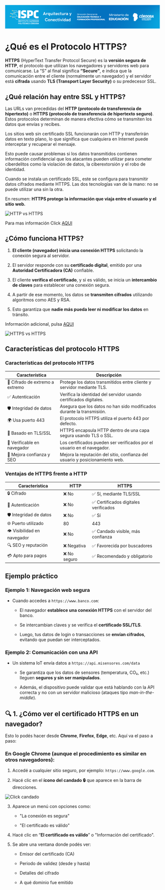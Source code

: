 ![Carátula](../../E%20assets/caratula.png)

# ¿Qué es el Protocolo HTTPS?  


**HTTPS** (HyperText Transfer Protocol Secure) es la **versión segura de HTTP**, el protocolo que utilizan los navegadores y servidores web para comunicarse. La “S” al final significa **“Secure”**, e indica que la comunicación entre el cliente (normalmente un navegador) y el servidor está **cifrada** usando **TLS (Transport Layer Security)** o su predecesor SSL.

## ¿Qué relación hay entre SSL y HTTPS?

Las URLs van precedidas del **HTTP (protocolo de transferencia de hipertexto)** o **HTTPS (protocolo de transferencia de hipertexto seguro)**. Estos protocolos determinan de manera efectiva cómo se transmiten los datos que envías y recibes.

Los sitios web sin certificado SSL funcionarán con HTTP y transferirán datos en texto plano, lo que significa que cualquiera en Internet puede interceptar y recuperar el mensaje.

Esto puede causar problemas si los datos transmitidos contienen información confidencial que los atacantes pueden utilizar para cometer ciberdelitos como la violación de datos, la ciberextorsión y el robo de identidad.

Cuando se instala un certificado SSL, este se configura para transmitir datos cifrados mediante HTTPS. Las dos tecnologías van de la mano: no se puede utilizar una sin la otra.

En resumen: **HTTPS protege la información que viaja entre el usuario y el sitio web.**

![HTTP vs HTTPS](https://www.hostinger.com/ar/tutoriales/wp-content/uploads/sites/38/2023/08/ES-what-are-the-differences-between-http-and-https-1.webp)
  
 Para mas información Click [AQUI](https://www.hostinger.com/ar/tutoriales/ssl-tls-https)
## ¿Cómo funciona HTTPS?

1.  **El cliente (navegador) inicia una conexión HTTPS** solicitando la conexión segura al servidor.
    
2.  El servidor responde con su **certificado digital**, emitido por una **Autoridad Certificadora (CA)** confiable.
    
3.  El cliente **verifica el certificado**, y si es válido, se inicia un **intercambio de claves** para establecer una conexión segura.
    
4.  A partir de ese momento, los datos se **transmiten cifrados** utilizando algoritmos como AES y RSA.
    
5.  Esto garantiza que **nadie más pueda leer ni modificar los datos** en tránsito.

Información adicional, pulsa [AQUI](https://es.semrush.com/blog/que-es-https/)  

![HTTPS vs HTTPS](https://static.semrush.com/blog/uploads/media/1a/17/1a17037b8efbf07292e1d8ea93bdfaaa/ES-HTTP-HTTPS.jpg)


## Características del protocolo HTTPS

### Características del protocolo HTTPS

| Característica                    | Descripción                                                                 |
|----------------------------------|-----------------------------------------------------------------------------|
| 🔐 Cifrado de extremo a extremo  | Protege los datos transmitidos entre cliente y servidor mediante TLS.      |
| ✅ Autenticación                 | Verifica la identidad del servidor usando certificados digitales.           |
| 🛡️ Integridad de datos          | Asegura que los datos no han sido modificados durante la transmisión.       |
| 🌍 Usa puerto 443                | El protocolo HTTPS utiliza el puerto 443 por defecto.                      |
| 🔄 Basado en TLS/SSL            | HTTPS encapsula HTTP dentro de una capa segura usando TLS o SSL.           |
| 🔎 Verificable en navegador      | Los certificados pueden ser verificados por el usuario en el navegador.     |
| 🧠 Mejora confianza y SEO       | Mejora la reputación del sitio, confianza del usuario y posicionamiento web.|


### Ventajas de HTTPS frente a HTTP

| Característica         | HTTP           | HTTPS                                |
|------------------------|----------------|--------------------------------------|
| 🔒 Cifrado             | ❌ No          | ✅ Sí, mediante TLS/SSL              |
| 🧾 Autenticación       | ❌ No          | ✅ Certificados digitales verificados |
| 🛡️ Integridad de datos | ❌ No          | ✅ Sí                                 |
| 🌐 Puerto utilizado     | 80             | 443                                   |
| 👁️ Visibilidad en navegador | ❌ No         | ✅ Candado visible, más confianza     |
| 🔍 SEO y reputación     | ❌ Negativa    | ✅ Favorecida por buscadores         |
| 💳 Apto para pagos      | ❌ No seguro   | ✅ Recomendado y obligatorio          |



## Ejemplo práctico

### Ejemplo 1: Navegación web segura

-   Cuando accedes a `https://www.banco.com`:
    
    -   El navegador **establece una conexión HTTPS** con el servidor del banco.
        
    -   Se intercambian claves y se verifica el **certificado SSL/TLS**.
        
    -   Luego, tus datos de login o transacciones se **envían cifrados**, evitando que puedan ser interceptados.
        

### Ejemplo 2: Comunicación con una API

-   Un sistema IoT envía datos a `https://api.misensores.com/data`
    
    -   Se garantiza que los datos de sensores (temperatura, CO₂, etc.) lleguen **seguros y sin ser manipulados**.
        
    -   Además, el dispositivo puede validar que está hablando con la API correcta y no con un servidor malicioso (ataques tipo _man-in-the-middle_).

## 🔍 1. ¿Cómo ver el certificado HTTPS en un navegador?

Esto lo podés hacer desde **Chrome**, **Firefox**, **Edge**, etc. Aquí va el paso a paso:

###  En Google Chrome (aunque el procedimiento es similar en otros navegadores):

1.  Accedé a cualquier sitio seguro, por ejemplo: `https://www.google.com`.
    
2.  Hacé clic en el **ícono del candado 🔒** que aparece en la barra de direcciones.

![Click candado](https://www.hostinger.com/ar/tutoriales/wp-content/uploads/sites/38/2024/06/la-conexion-es-segura.webp)
    
3.  Aparece un menú con opciones como:
    
    -   "La conexión es segura"
        
    -   "El certificado es válido"
        
4.  Hacé clic en “**El certificado es válido**” o "Información del certificado".
    
5.  Se abre una ventana donde podés ver:
    
    -   Emisor del certificado (CA)
        
    -   Periodo de validez (desde y hasta)
        
    -   Detalles del cifrado
        
    -   A qué dominio fue emitido
